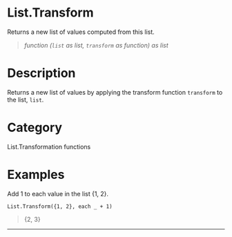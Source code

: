 # List.Transform
Returns a new list of values computed from this list.
> _function (<code>list</code> as list, <code>transform</code> as function) as list_

# Description 
Returns a new list of values by applying the transform function <code>transform</code> to the list, <code>list</code>.
# Category 
List.Transformation functions
# Examples 
Add 1 to each value in the list {1, 2}.
```
List.Transform({1, 2}, each _ + 1)
```
> {2, 3}

***
